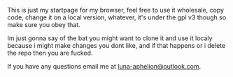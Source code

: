 This is just my startpage for my browser, feel free to use it wholesale, copy code, change it on a local version, whatever, it's under the gpl v3 though so make sure you obey that.

Im just gonna say of the bat you might want to clone it and use it localy because i might make changes you dont like, and if that happens or i delete the repo then you are fucked.

If you have any questions email me at luna-aphelion@outlook.com.
